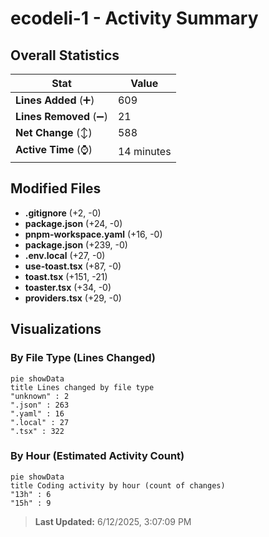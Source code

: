 # ecodeli-1 - Activity Summary 

## Overall Statistics

| Stat                   | Value                                                             |
| ---------------------- | ----------------------------------------------------------------- |
| **Lines Added** (➕)   | 609                                          |
| **Lines Removed** (➖) | 21                                        |
| **Net Change** (↕)    | 588                |
| **Active Time** (⌚)   | 14 minutes |


## Modified Files
- **.gitignore** (+2, -0)
- **package.json** (+24, -0)
- **pnpm-workspace.yaml** (+16, -0)
- **package.json** (+239, -0)
- **.env.local** (+27, -0)
- **use-toast.tsx** (+87, -0)
- **toast.tsx** (+151, -21)
- **toaster.tsx** (+34, -0)
- **providers.tsx** (+29, -0)

## Visualizations

### By File Type (Lines Changed)

```mermaid
pie showData
title Lines changed by file type
"unknown" : 2
".json" : 263
".yaml" : 16
".local" : 27
".tsx" : 322
```

### By Hour (Estimated Activity Count)

```mermaid
pie showData
title Coding activity by hour (count of changes)
"13h" : 6
"15h" : 9
```


> **Last Updated:** 6/12/2025, 3:07:09 PM